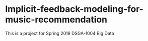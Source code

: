 # Implicit-feedback-modeling-for-music-recommendation
This is a project for Spring 2019 DSGA-1004 Big Data
